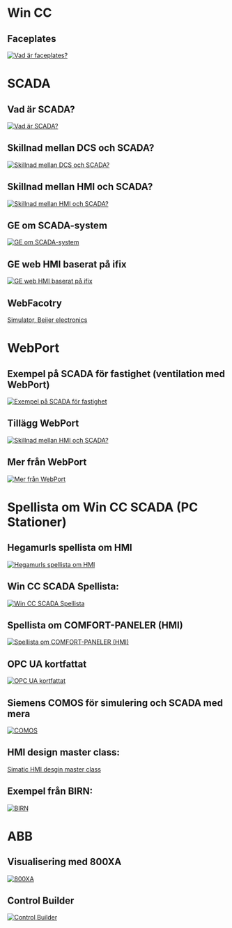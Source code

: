 # Win CC
## Faceplates
[![Vad är faceplates?](http://img.youtube.com/vi/adb0mcOMDm4/0.jpg)](https://www.youtube.com/watch?v=adb0mcOMDm4 "TIA Portal: How to use Faceplate in WinCC")

# SCADA
## Vad är SCADA?
[![Vad är SCADA?](http://img.youtube.com/vi/nlFM1q9QPJw/0.jpg)](https://www.youtube.com/watch?v=nlFM1q9QPJw "What is SCADA?")

## Skillnad mellan DCS och SCADA?
[![Skillnad mellan DCS och SCADA?](http://img.youtube.com/vi/B3YVpgs9RY4/0.jpg)](https://www.youtube.com/watch?v=B3YVpgs9RY4 "What are the Differences between DCS and SCADA?")

## Skillnad mellan HMI och SCADA?
[![Skillnad mellan HMI och SCADA?](http://img.youtube.com/vi/xvVCSYt_YsQ/0.jpg)](https://www.youtube.com/watch?v=xvVCSYt_YsQ&ab_channel=RealPars "What is the difference between SCADA and HMI?")

## GE om SCADA-system
[![GE om SCADA-system](http://img.youtube.com/vi/ALZiNglO0XE/0.jpg)](https://www.youtube.com/watch?v=ALZiNglO0XE "Efficient Operators with High Performance HMI")

## GE web HMI baserat på ifix
[![GE web HMI baserat på ifix](http://img.youtube.com/vi/zYjBNdPk06U/0.jpg)](https://www.youtube.com/watch?v=zYjBNdPk06U&ab_channel=GEDigital "What’s New On-Premise to Cloud in HMI/SCADA?")


## WebFacotry 
[Simulator, Beijer electronics](https://demo.i4scada.de/process.html)

# WebPort
## Exempel på SCADA för fastighet (ventilation med WebPort)
[![Exempel på SCADA för fastighet](http://img.youtube.com/vi/ojDrCH419ic/0.jpg)](https://www.youtube.com/watch?v=ojDrCH419ic&feature=youtu.be "Web Port HMI/SCADA: Snabböverblick systembilder")

## Tillägg WebPort
[![Skillnad mellan HMI och SCADA?](http://img.youtube.com/vi/p7UE7QDvcRY/0.jpg)](https://www.youtube.com/watch?v=p7UE7QDvcRY&feature=youtu.be "Web Port HMI/SCADA: Skapa systembilder")

## Mer från WebPort
[![Mer från WebPort](http://img.youtube.com/vi/76YqAEX4zYU/0.jpg)](https://www.youtube.com/channel/UCkYdF5cqOfi6o5toWylPk5w/videos "Moldeo AB")


# Spellista om Win CC SCADA (PC Stationer)
## Hegamurls spellista om HMI
[![Hegamurls spellista om HMI](http://img.youtube.com/vi/cUN7lic-1hE/0.jpg)](https://www.youtube.com/watch?v=cUN7lic-1hE&list=PLtGimRyb0S0hgH5mWFTIo1DkP0kiG-qhU&ab_channel=Hegamurl "TIA Portal: HMI/TP Integration (Human Machine Interface)")

## Win CC SCADA Spellista:
[![Win CC SCADA Spellista](http://img.youtube.com/vi/3i1igeTPwGw/0.jpg)](https://www.youtube.com/watch?v=3i1igeTPwGw&list=PLCIyM9UeTXJh10D877mmGAjLbzFJdc18h "PLC SCADA Tutorial 5: Data logging & Alarm Logging in SCADA")

## Spellista om COMFORT-PANELER (HMI)
[![Spellista om COMFORT-PANELER (HMI)](http://img.youtube.com/vi/vUb_coL1yy0/0.jpg)](https://www.youtube.com/watch?v=vUb_coL1yy0&list=PLXgzIIGmsGirF1sZp0VojRPreub1E9ckW "Lesson 1- Create your first WinCC TIA Portal HMI Project")

## OPC UA kortfattat
[![OPC UA kortfattat](http://img.youtube.com/vi/-tDGzwsBokY/0.jpg)](https://www.youtube.com/watch?v=-tDGzwsBokY "What is OPC? UA in a Minute")

## Siemens COMOS för simulering och SCADA med mera
[![COMOS](http://img.youtube.com/vi/y7N9Bq3AVmA/0.jpg)](https://www.youtube.com/watch?v=y7N9Bq3AVmA "Powerful 3D Visualization with COMOS Walkinside")

## HMI design master class: 
[Simatic HMI desgin master class](https://new.siemens.com/global/en/products/automation/simatic-hmi/design-masterclass.html)

## Exempel från BIRN:
[![BIRN](http://img.youtube.com/vi/Z5ss2rkJBY4/0.jpg)](https://www.youtube.com/watch?v=Z5ss2rkJBY4 "Vald. Birn & SIMATIC SCADA systems")

# ABB
## Visualisering med 800XA
[![800XA](http://img.youtube.com/vi/lhLc4UqIIFw/0.jpg)](https://www.youtube.com/watch?v=lhLc4UqIIFw&list=PL89DBE0176084B957 "ABB Ability™ System 800xA 6.1")


## Control Builder
[![Control Builder](http://img.youtube.com/vi/pHSAPbwuI34/0.jpg)](https://www.youtube.com/watch?v=pHSAPbwuI34&list=PLLOq6fSyEfG0l2_ZYBp9yMdRq-h6sbXEd "Compact Control Builder - Control Diagram Editor - Part 1. Getting started")
